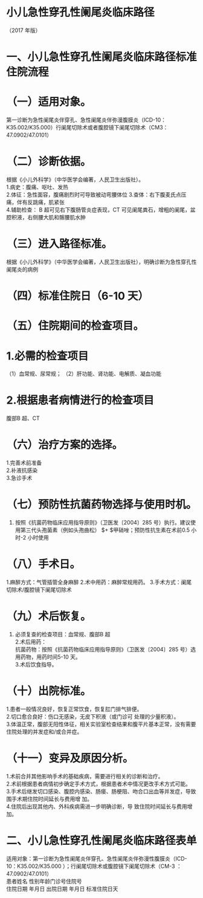 # 小儿急性穿孔性阑尾炎临床路径  
（2017 年版）  
# 一、小儿急性穿孔性阑尾炎临床路径标准住院流程  
# （一）适用对象。  
第一诊断为急性阑尾炎伴穿孔、急性阑尾炎伴弥漫腹膜炎（ICD-10：K35.002/K35.000）行阑尾切除术或者腹腔镜下阑尾切除术（CM3：47.0902/47.0101）  
# （二）诊断依据。  
根据《小儿外科学》（中华医学会编著，人民卫生出版社）。  
1.病史：腹痛、呕吐、发热  
2.体征：急性面容，腹痛剧烈时可导致被动弯腰体位 3.查体：右下腹麦氏点压痛，伴有反跳痛，肌紧张  
4.辅助检查： B 超可见右下腹肠管炎症表现，CT 可见阑尾粪石，增粗的阑尾，盆腔积液，右侧腰大肌和髂腰肌水肿  
# （三）进入路径标准。  
根据《小儿外科学》（中华医学会编著，人民卫生出版社），明确诊断为急性穿孔性阑尾炎的病例  
# （四）标准住院日（6-10 天）  
# （五）住院期间的检查项目。  
# 1.必需的检查项目  
（1）血常规、尿常规； （2）肝功能、肾功能、电解质、凝血功能  
# 2.根据患者病情进行的检查项目  
腹部B 超、CT  
# （六）治疗方案的选择。  
1.完善术前准备  
2.补液抗感染  
3.急诊手术  
# （七）预防性抗菌药物选择与使用时机。  
1. 按照《抗菌药物临床应用指导原则》（卫医发〔2004〕285 号）执行。建议使用第三代头孢菌素（例如头孢曲松） $+ $甲硝唑；预防性抗生素在术前0.5 小时-2 小时使用  
# （八）手术日。  
1.麻醉方式：气管插管全身麻醉 2.术中用药：麻醉常规用药。 3.手术方式：阑尾切除术/腹腔镜下阑尾切除术  
# （九）术后恢复。  
1. 必须复查的检查项目：血常规、腹部B 超  
2.术后用药：  
抗菌药物：按照《抗菌药物临床应用指导原则》（卫医发〔2004〕285 号）选用药物，用药时间5-10 天。  
3.术后饮食指导。  
# （十）出院标准。  
1.患者一般情况良好，恢复正常饮食，恢复肛门排气排便。  
2.切口愈合良好：伤口无感染，无皮下积液（或门诊可 处理的少量积液）。  
3.体温正常，腹部无阳性体征，相关实验室检查结果和腹平片基本正常，没有需要住院处理的并发症和/或合并症。  
# （十一）变异及原因分析。  
1.术前合并其他影响手术的基础疾病，需要进行相关的诊断和治疗。  
2.术前根据患者病情初步确定手术方式，根据患者术中情况更改手术方式可能。  
3.手术后继发切口感染、腹腔内感染、肠瘘、肠梗阻、吻合口出血等并发症，导致围手术期住院时间延长与费用增 加。  
4.住院后出现其他内、外科疾病需进一步明确诊断，导 致住院时间延长与费用增加。  
# 二、小儿急性穿孔性阑尾炎临床路径表单  
适用对象：第一诊断为急性阑尾炎伴穿孔、急性阑尾炎伴弥漫性腹膜炎（ICD-10：K35.002/K35.000 ）；行阑尾切除术或腹腔镜下阑尾切除术（CM-3 ：47.0902/47.0101）  
患者姓名  性别年龄门诊号住院号  
住院日期  年月日   出院日期  年月日  标准住院日天  
